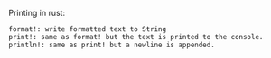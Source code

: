 Printing in rust:

    format!: write formatted text to String
    print!: same as format! but the text is printed to the console.
    println!: same as print! but a newline is appended.

